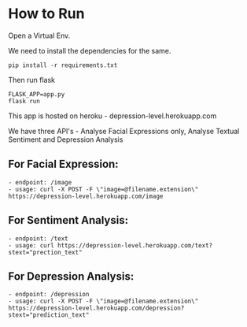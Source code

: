 # How to Run

Open a Virtual Env.

We need to install the dependencies for the same.
```
pip install -r requirements.txt
```

Then run flask
```
FLASK_APP=app.py
flask run
```

This app is hosted on heroku - depression-level.herokuapp.com

We have three API's - Analyse Facial Expressions only, Analyse Textual Sentiment and Depression Analysis

## For Facial Expression:
    - endpoint: /image
    - usage: curl -X POST -F \"image=@filename.extension\" https://depression-level.herokuapp.com/image
## For Sentiment Analysis:
    - endpoint: /text
    - usage: curl https://depression-level.herokuapp.com/text?stext="prection_text"

## For Depression Analysis:
    - endpoint: /depression
    - usage: curl -X POST -F \"image=@filename.extension\" https://depression-level.herokuapp.com/depression?stext="prediction_text"
    